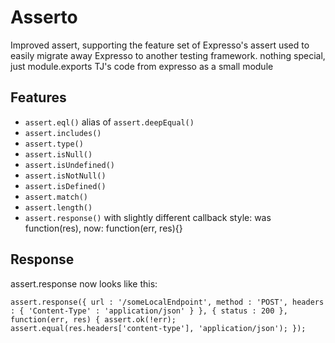 # Asserto

  Improved assert, supporting the feature set of Expresso's assert
  used to easily migrate away Expresso to another testing framework.
  nothing special, just module.exports TJ's code from expresso as a small module
  
## Features

  - `assert.eql()` alias of `assert.deepEqual()`
  - `assert.includes()`
  - `assert.type()`
  - `assert.isNull()`
  - `assert.isUndefined()`
  - `assert.isNotNull()`
  - `assert.isDefined()`
  - `assert.match()`
  - `assert.length()`
  - `assert.response()` with slightly different callback style: was function(res), now: function(err, res){}

## Response

  assert.response now looks like this:

`
assert.response({
  url : '/someLocalEndpoint',
  method : 'POST',
  headers : {
    'Content-Type' : 'application/json'
      }
    }, {
      status : 200
    }, function(err, res) {
      assert.ok(!err);
      assert.equal(res.headers['content-type'], 'application/json');
});
`
